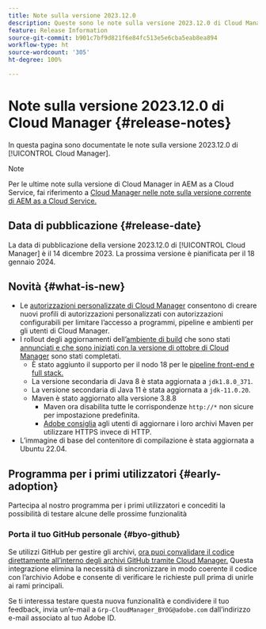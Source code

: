 ```yaml
---
title: Note sulla versione 2023.12.0
description: Queste sono le note sulla versione 2023.12.0 di Cloud Manager.
feature: Release Information
source-git-commit: b901c7bf9d821f6e84fc513e5e6cba5eab8ea894
workflow-type: ht
source-wordcount: '305'
ht-degree: 100%

---
```



# Note sulla versione 2023.12.0 di Cloud Manager {#release-notes}

In questa pagina sono documentate le note sulla versione 2023.12.0 di [!UICONTROL Cloud Manager].

>[!NOTE]
>
>Per le ultime note sulla versione di Cloud Manager in AEM as a Cloud Service, fai riferimento a [Cloud Manager nelle note sulla versione corrente di AEM as a Cloud Service.](https://experienceleague.adobe.com/docs/experience-manager-cloud-service/content/implementing/using-cloud-manager/release-notes-cloud-manager/release-notes-cm-current.html?lang=it)

## Data di pubblicazione {#release-date}

La data di pubblicazione della versione 2023.12.0 di [!UICONTROL Cloud Manager] è il 14 dicembre 2023. La prossima versione è pianificata per il 18 gennaio 2024.

## Novità {#what-is-new}

* Le [autorizzazioni personalizzate di Cloud Manager](/help/using/custom-permissions.md) consentono di creare nuovi profili di autorizzazioni personalizzati con autorizzazioni configurabili per limitare l’accesso a programmi, pipeline e ambienti per gli utenti di Cloud Manager.
* I rollout degli aggiornamenti dell’[ambiente di build](/help/getting-started/build-environment.md) che sono stati [annunciati e che sono iniziati con la versione di ottobre di Cloud Manager](/help/release-notes/2023/2023-10-0.md) sono stati completati.
   * È stato aggiunto il supporto per il nodo 18 per le [pipeline front-end e full stack.](/help/overview/ci-cd-pipelines.md)
   * La versione secondaria di Java 8 è stata aggiornata a `jdk1.8.0_371`.
   * La versione secondaria di Java 11 è stata aggiornata a `jdk-11.0.20`.
   * Maven è stato aggiornato alla versione 3.8.8
      * Maven ora disabilita tutte le corrispondenze `http://*` non sicure per impostazione predefinita.
      * [Adobe consiglia](/help/getting-started/build-environment.md#https-maven) agli utenti di aggiornare i loro archivi Maven per utilizzare HTTPS invece di HTTP.
* L’immagine di base del contenitore di compilazione è stata aggiornata a Ubuntu 22.04.

## Programma per i primi utilizzatori {#early-adoption}

Partecipa al nostro programma per i primi utilizzatori e concediti la possibilità di testare alcune delle prossime funzionalità

### Porta il tuo GitHub personale {#byo-github}

Se utilizzi GitHub per gestire gli archivi, [ora puoi convalidare il codice direttamente all’interno degli archivi GitHub tramite Cloud Manager.](/help/managing-code/byo-github.md) Questa integrazione elimina la necessità di sincronizzare in modo coerente il codice con l’archivio Adobe e consente di verificare le richieste pull prima di unirle ai rami principali.

Se ti interessa testare questa nuova funzionalità e condividere il tuo feedback, invia un’e-mail a `Grp-CloudManager_BYOG@adobe.com` dall’indirizzo e-mail associato al tuo Adobe ID.
